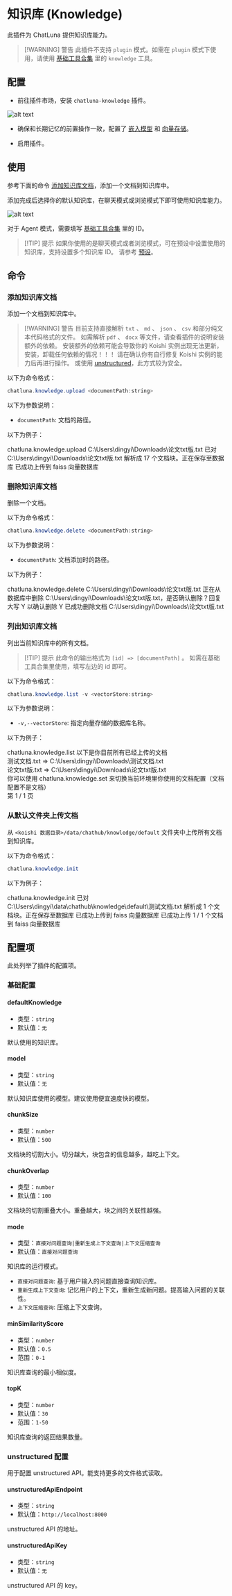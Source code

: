 # 知识库 (Knowledge)

此插件为 ChatLuna 提供知识库能力。

> [!WARNING] 警告
> 此插件不支持 `plugin` 模式。如需在 `plugin` 模式下使用，请使用 [基础工具合集](../plugin/common.md#knowledge) 里的 `knowledge` 工具。

## 配置

* 前往插件市场，安装 `chatluna-knowledge` 插件。

![alt text](../../public/images/image-59.png)

* 确保和长期记忆的前置操作一致，配置了 [嵌入模型](../../guide/configure-embedding-model/introduction.md) 和 [向量存储](../../guide/configure-vector-database/introduction.md)。

* 启用插件。

## 使用

参考下面的命令 [添加知识库文档](#添加知识库文档)，添加一个文档到知识库中。

添加完成后选择你的默认知识库，在聊天模式或浏览模式下即可使用知识库能力。

![alt text](../../public/images/image-60.png)

对于 Agent 模式，需要填写 [基础工具合集](../plugin/common.md#knowledgeid) 里的 ID。

> [!TIP] 提示
> 如果你使用的是聊天模式或者浏览模式，可在预设中设置使用的知识库，支持设置多个知识库 ID。
> 请参考 [预设](../../guide/preset-system/write-preset.md#知识库)。

## 命令

### 添加知识库文档

添加一个文档到知识库中。

> [!WARNING] 警告
> 目前支持直接解析 `txt` 、 `md` 、 `json` 、 `csv` 和部分纯文本代码格式的文件。
> 如需解析 `pdf` 、 `docx` 等文件，请查看插件的说明安装额外的依赖。
> 安装额外的依赖可能会导致你的 Koishi 实例出现无法更新，安装，卸载任何依赖的情况！！！
> 请在确认你有自行修复 Koishi 实例的能力后再进行操作。
> 或使用 [unstructured](https://github.com/Unstructured-IO/unstructured)，此方式较为安全。

以下为命令格式：

```powershell
chatluna.knowledge.upload <documentPath:string>
```

以下为参数说明：

* `documentPath`: 文档的路径。

以下为例子：

<chat-panel>
  <chat-message nickname="User">chatluna.knowledge.upload C:\Users\dingyi\Downloads\论文txt版.txt</chat-message>
  <chat-message nickname="Bot">已对 C:\Users\dingyi\Downloads\论文txt版.txt 解析成 17 个文档块。正在保存至数据库</chat-message>
  <chat-message nickname="Bot">已成功上传到 faiss 向量数据库</chat-message>
</chat-panel>

### 删除知识库文档

删除一个文档。

以下为命令格式：

```powershell
chatluna.knowledge.delete <documentPath:string>
```

以下为参数说明：

* `documentPath`: 文档添加时的路径。

以下为例子：

<chat-panel>
  <chat-message nickname="User">chatluna.knowledge.delete C:\Users\dingyi\Downloads\论文txt版.txt</chat-message>
  <chat-message nickname="Bot">正在从数据库中删除 C:\Users\dingyi\Downloads\论文txt版.txt，是否确认删除？回复大写 Y 以确认删除</chat-message>
  <chat-message nickname="User">Y</chat-message>
  <chat-message nickname="Bot">已成功删除文档 C:\Users\dingyi\Downloads\论文txt版.txt</chat-message>
</chat-panel>

### 列出知识库文档

列出当前知识库中的所有文档。

> [!TIP] 提示
> 此命令的输出格式为 `[id] => [documentPath]` 。
> 如需在基础工具合集里使用，填写左边的 id 即可。

以下为命令格式：

```powershell
chatluna.knowledge.list -v <vectorStore:string>
```

以下为参数说明：

* `-v,--vectorStore`: 指定向量存储的数据库名称。

以下为例子：

<chat-panel>
  <chat-message nickname="User">chatluna.knowledge.list </chat-message>
  <chat-message nickname="Bot">以下是你目前所有已经上传的文档<br>测试文档.txt => C:\Users\dingyi\Downloads\测试文档.txt<br>论文txt版.txt => C:\Users\dingyi\Downloads\论文txt版.txt<br>你可以使用 chatluna.knowledge.set 来切换当前环境里你使用的文档配置（文档配置不是文档）<br>第 1 / 1 页</chat-message>
</chat-panel>

### 从默认文件夹上传文档

从 `<koishi 数据目录>/data/chathub/knowledge/default` 文件夹中上传所有文档到知识库。

以下为命令格式：

```powershell
chatluna.knowledge.init
```

以下为例子：

<chat-panel>
  <chat-message nickname="User">chatluna.knowledge.init</chat-message>
  <chat-message nickname="Bot">已对 C:\Users\dingyi\data\chathub\knowledge\default\测试文档.txt 解析成 1 个文档块。正在保存至数据库</chat-message>
  <chat-message nickname="Bot">已成功上传到 faiss 向量数据库</chat-message>
  <chat-message nickname="Bot">已成功上传 1 / 1 个文档到 faiss 向量数据库</chat-message>
</chat-panel>

## 配置项

此处列举了插件的配置项。

### 基础配置

#### defaultKnowledge

* 类型：`string`
* 默认值：`无`

默认使用的知识库。

#### model

* 类型：`string`
* 默认值：`无`

默认知识库使用的模型。建议使用便宜速度快的模型。

#### chunkSize

* 类型：`number`
* 默认值：`500`

文档块的切割大小。切分越大，块包含的信息越多，越吃上下文。

#### chunkOverlap

* 类型：`number`
* 默认值：`100`

文档块的切割重叠大小。重叠越大，块之间的关联性越强。

#### mode

* 类型：`直接对问题查询|重新生成上下文查询|上下文压缩查询`
* 默认值：`直接对问题查询`

知识库的运行模式。

* `直接对问题查询`: 基于用户输入的问题直接查询知识库。
* `重新生成上下文查询`: 记忆用户的上下文，重新生成新问题。提高输入问题的关联性。
* `上下文压缩查询`: 压缩上下文查询。

#### minSimilarityScore

* 类型：`number`
* 默认值：`0.5`
* 范围：`0-1`

知识库查询的最小相似度。

#### topK

* 类型：`number`
* 默认值：`30`
* 范围：`1-50`

知识库查询的返回结果数量。

### unstructured 配置

用于配置 unstructured API。能支持更多的文件格式读取。

#### unstructuredApiEndpoint

* 类型：`string`
* 默认值：`http://localhost:8000`

unstructured API 的地址。

#### unstructuredApiKey

* 类型：`string`
* 默认值：`无`

unstructured API 的 key。
